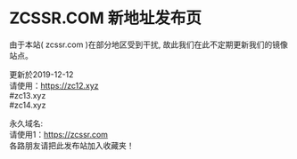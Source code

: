 # ZCSSR.COM 新地址发布页

由于本站( zcssr.com )在部分地区受到干扰, 故此我们在此不定期更新我们的镜像站点。


更新於2019-12-12<br>
请使用：https://zc12.xyz<br>
              #zc13.xyz<br>
              #zc14.xyz<br>
                 


永久域名:<br>
请使用1：https://zcssr.com<br>
各路朋友请把此发布站加入收藏夹！



